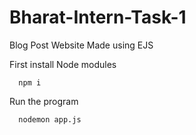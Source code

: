 # Bharat-Intern-Task-1
Blog Post Website
Made using EJS 


First install Node modules

      npm i

Run the program

      nodemon app.js
